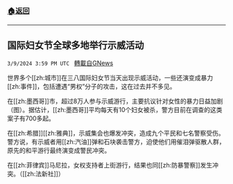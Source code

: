 ###  [:house:返回](README.md)
---


## 国际妇女节全球多地举行示威活动
`3/9/2024 3:59 PM UTC ` [轉載自GNews](https://gnews.org/articles/2380171)

世界多个[[zh:城市]]在三八国际妇女节当天出现示威活动，一些还演变成暴力[[zh:事件]]，包括遭遇“男权”分子的攻击，这在过去并不多见。

在[[zh:墨西哥]]市，超过8万人参与示威游行，主要抗议针对女性的暴力日益加剧（图）。据估计，[[zh:墨西哥]]平均每天有10个妇女被杀，警方目前在调查的这类案子有700多起。

在[[zh:希腊]][[zh:雅典]]，示威集会也爆发冲突，造成九个平民和七名警察受伤。警方说，有示威者用[[zh:汽油]]弹和石块袭击警方，迫使他们用催泪弹驱散人群，原先的和平游行最终演变成警民冲突。

在[[zh:菲律宾]]马尼拉，女权支持者上街游行，结果也同[[zh:防暴警察]]发生冲突。（[[zh:法新社]]）
